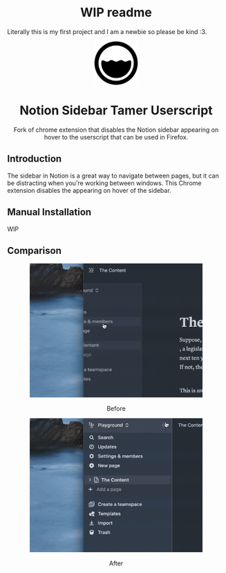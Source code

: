 <br>
<h1 align="center"> WIP readme</h1>
Literally this is my first project and I am a newbie so please be kind :3.
<p align="center">
<img src="./images/128.png" style="width:100px;" />
</p>

<h1 align="center">Notion Sidebar Tamer Userscript</h1>

<p align="center">
Fork of chrome extension that disables the Notion sidebar appearing on hover to the userscript that can be used in Firefox. 
<br>

## Introduction

The sidebar in Notion is a great way to navigate between pages, but it can be distracting when you're working between windows. This Chrome extension disables the appearing on hover of the sidebar.

## Manual Installation

WIP

## Comparison

<p align="center">
<img src="./screenshots/before.gif" style="width:400px" />
</p>

<p align="center">
Before
</p>

<p align="center">
<img src="./screenshots/after.gif" style="width:400px" />
</p>

<p align="center">
After
</p>

